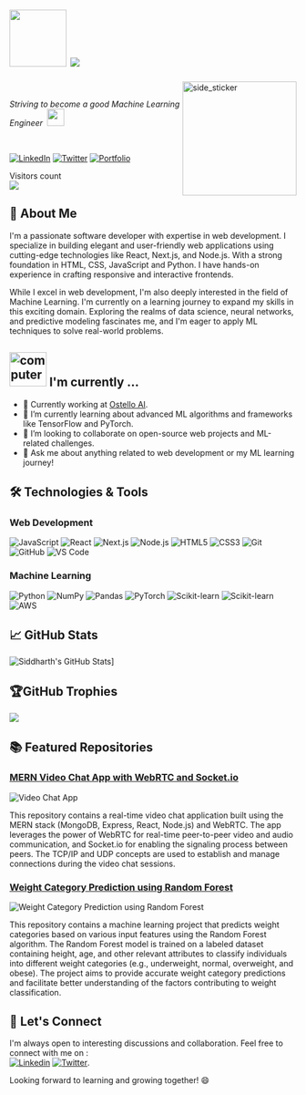
<h1><img src="https://media.giphy.com/media/v1.Y2lkPTc5MGI3NjExMmJ3b2hsYzlpcGg1bDVxZjNzeHJrbm5lc2MxMzNxZXh3cGpxZTJkOCZlcD12MV9zdGlja2Vyc19zZWFyY2gmY3Q9cw/VFGsPXfFeIcGdtwAIC/giphy.gif" width="100">
  <a href="https://github.com/DenverCoder1/readme-typing-svg">
    <img src="https://readme-typing-svg.demolab.com/?lines= Namaste +🙏🏻+,+I'm+Siddharth+Gupta!;Full-Stack%20Dev%20and%20ML%20Engineer;Always%20learning%20new%20things&font=Fira%20Code&center=true&width=440&height=45&color=f75c7e&vCenter=true&pause=1000&size=22" /></a> </h1>
<img align="right" width=200px height=200px alt="side_sticker" src="https://media.giphy.com/media/TEnXkcsHrP4YedChhA/giphy.gif" />
<br>
<p><em>Striving to become a good Machine Learning Engineer &nbsp<img src="https://media.giphy.com/media/WUlplcMpOCEmTGBtBW/giphy.gif" width="30"> 
</em></p>

<br>

[![LinkedIn](https://img.shields.io/badge/LinkedIn-SiddharthGupta-blue?style=flat-square&logo=linkedin&logoColor=white&link=https://www.linkedin.com/in/cyddharth/)](https://www.linkedin.com/in/cyddharth/)
[![Twitter](https://img.shields.io/badge/Twitter-SiddharthGupta-blue?style=flat-square&logo=twitter&logoColor=white&link=https://twitter.com/cyddharth_gupta)](https://twitter.com/cyddharth_gupta)
[![Portfolio](https://img.shields.io/badge/Portfolio-SGFolio-9cf?style=flat-square&link=https://sgfolio.com)](https://sgfolio.vercel.app)


<p align="center"> 
    
  Visitors count
<br>
<img src="https://profile-counter.glitch.me/Cyddharth-Gupta/count.svg" />
</p>






## 🚀 About Me

I'm a passionate software developer with expertise in web development. I specialize in building elegant and user-friendly web applications using cutting-edge technologies like React, Next.js, and Node.js. With a strong foundation in HTML, CSS, JavaScript and Python. I have hands-on experience in crafting responsive and interactive frontends.

While I excel in web development, I'm also deeply interested in the field of Machine Learning. I'm currently on a learning journey to expand my skills in this exciting domain. Exploring the realms of data science, neural networks, and predictive modeling fascinates me, and I'm eager to apply ML techniques to solve real-world problems.

<h2 ><img src="https://thumbs.gfycat.com/ScaryCreamyGlobefish.webp" alt="computer" width="65" height="60"> I'm currently ...</h2>


- 💼 Currently working at [Ostello AI](https://www.ostello.co.in/).
- 🌱 I’m currently learning about advanced ML algorithms and frameworks like TensorFlow and PyTorch.
- 🔭 I’m looking to collaborate on open-source web projects and ML-related challenges.
- 💬 Ask me about anything related to web development or my ML learning journey!

## 🛠️ Technologies & Tools


### Web Development

<!--[![My Skills](https://skillicons.dev/icons?i=js,react,nodejs,nextjs,html,css,git,github)](https://skillicons.dev)-->

![JavaScript](https://img.shields.io/badge/-JavaScript-black?style=flat-square&logo=javascript)
![React](https://img.shields.io/badge/-React-black?style=flat-square&logo=react)
![Next.js](https://img.shields.io/badge/-Next.js-black?style=flat-square&logo=Next.js)
![Node.js](https://img.shields.io/badge/-Node.js-black?style=flat-square&logo=node.js)
![HTML5](https://img.shields.io/badge/-HTML5-black?style=flat-square&logo=html5)
![CSS3](https://img.shields.io/badge/-CSS3-black?style=flat-square&logo=css3)
![Git](https://img.shields.io/badge/-Git-black?style=flat-square&logo=git)
![GitHub](https://img.shields.io/badge/-GitHub-black?style=flat-square&logo=github)
![VS Code](https://img.shields.io/badge/-VS%20Code-black?style=flat-square&logo=visual-studio-code)

### Machine Learning

![Python](https://img.shields.io/badge/-Python-black?style=flat-square&logo=python)
![NumPy](https://img.shields.io/badge/-NumPy-black?style=flat-square&logo=numpy)
![Pandas](https://img.shields.io/badge/-Pandas-black?style=flat-square&logo=pandas)
![PyTorch](https://img.shields.io/badge/-PyTorch-black?style=flat-square&logo=pytorch)
![Scikit-learn](https://img.shields.io/badge/-Scikit%20Learn-black?style=flat-square&logo=scikit-learn)
![Scikit-learn](https://img.shields.io/badge/-TensorFlow-black?style=flat-square&logo=tensorflow)
![AWS](https://img.shields.io/badge/-Amazon_AWS-black?style=flat-square&logo=amazonaws)

<!--<img src='https://cdnq.jsdelivr.net/gh/devicons/devicon/icons/pandas/pandas-original-wordmark.svg' width="5%" height="5%">
<img src='https://cdn.jsdelivr.net/gh/devicons/devicon/icons/numpy/numpy-original.svg' width="5%" height="5%">-->
## 📈 GitHub Stats

<!-- [![Siddharth's GitHub Stats](https://github-readme-stats.vercel.app/api?username=Cyddharth-Gupta&show_icons=true&hide=contribs&show=prs&theme=radical)](https://github.com/Cyddharth-Gupta)  -->
<!-- ![](https://github-readme-stats.vercel.app/api?username=Cyddharth-Gupta&theme=vue&hide_border=true&include_all_commits=true&count_private=true)<br/>-->
![Siddharth's GitHub Stats](https://streak-stats.demolab.com?user=Cyddharth-Gupta&theme=vue)]<br/>
<!-- ![](https://github-readme-stats.vercel.app/api/top-langs/?username=Cyddharth-Gupta&theme=vue&hide_border=true&include_all_commits=true&count_private=true&layout=compact) -->

## 🏆GitHub Trophies
![](https://github-profile-trophy.vercel.app/?username=Cyddharth-Gupta&theme=vue&no-frame=false&no-bg=false&margin-w=4&rank=S,AAA,AA,A,B)


## 📚 Featured Repositories

### [MERN Video Chat App with WebRTC and Socket.io](https://github.com/Cyddharth-Gupta/video-chat-app)
![Video Chat App](https://github-readme-stats.vercel.app/api/pin/?username=Cyddharth-Gupta&repo=video-chat-app&theme=radical)

This repository contains a real-time video chat application built using the MERN stack (MongoDB, Express, React, Node.js) and WebRTC. The app leverages the power of WebRTC for real-time peer-to-peer video and audio communication, and Socket.io for enabling the signaling process between peers. The TCP/IP and UDP concepts are used to establish and manage connections during the video chat sessions.

### [Weight Category Prediction using Random Forest](https://github.com/Cyddharth-Gupta/weight-cateogory-prediction-using-random-forest)

![Weight Category Prediction using Random Forest](https://github-readme-stats.vercel.app/api/pin/?username=Cyddharth-Gupta&repo=weight-cateogory-prediction-using-random-forest&theme=radical)

This repository contains a machine learning project that predicts weight categories based on various input features using the Random Forest algorithm. The Random Forest model is trained on a labeled dataset containing height, age, and other relevant attributes to classify individuals into different weight categories (e.g., underweight, normal, overweight, and obese). The project aims to provide accurate weight category predictions and facilitate better understanding of the factors contributing to weight classification.

## 🤝 Let's Connect

I'm always open to interesting discussions and collaboration. Feel free to connect with me on :  
[![Linkedin](https://skillicons.dev/icons?i=linkedin)](https://www.linkedin.com/in/cyddharth) 
[![Twitter](https://skillicons.dev/icons?i=twitter)](https://twitter.com/cyddharth_gupta).

Looking forward to learning and growing together! 😄

